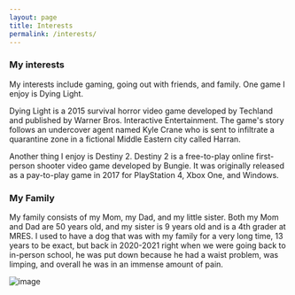 ```yaml
---
layout: page
title: Interests
permalink: /interests/
---
```


### My interests

My interests include gaming, going out with friends, and family. One game I enjoy is Dying Light.

Dying Light is a 2015 survival horror video game developed by Techland and published by Warner Bros. Interactive Entertainment. The game's story follows an undercover agent named Kyle Crane who is sent to infiltrate a quarantine zone in a fictional Middle Eastern city called Harran.

Another thing I enjoy is Destiny 2. Destiny 2 is a free-to-play online first-person shooter video game developed by Bungie. It was originally released as a pay-to-play game in 2017 for PlayStation 4, Xbox One, and Windows.

### My Family

My family consists of my Mom, my Dad, and my little sister. Both my Mom and Dad are 50 years old, and my sister is 9 years old and is a 4th grader at MRES. I used to have a dog that was with my family for a very long time, 13 years to be exact, but back in 2020-2021 right when we were going back to in-person school, he was put down because he had a waist problem, was limping, and overall he was in an immense amount of pain. 

![image](https://github.com/user-attachments/assets/909b4690-0ac4-4567-963c-67acb19b6224)
